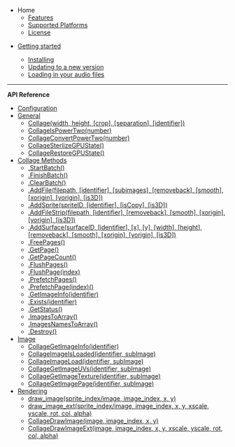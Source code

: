 * Home
	- [Features](README.md#features)
	- [Supported Platforms](README.md#supported-platforms)
	- [License](README.md#license)

- [Getting started](gettingstarted.md)

  - [Installing](gettingstarted.md#installing)
  - [Updating to a new version](gettingstarted.md#updating-to-a-new-version)
  - [Loading in your audio files](gettingstarted.md#loading-in-your-audio-files)
  
---

**API Reference**

- [Configuration](configuration.md)
- [General](general.md)
  - [Collage(width, height, [crop], [separation], [identifier])](general.md#collagewidth-height-crop-separation-identifier)
  - [CollageIsPowerTwo(number)](general.md#CollageIsPowerTwoNumber)
  - [CollageConvertPowerTwo(number)](general.md#CollageConvertPowerTwonumber)
  - [CollageSterlizeGPUState()](general.md#CollageSterlizeGPUState)
  - [CollageRestoreGPUState()](general.md#CollageRestoreGPUState)
- [Collage Methods](collage-methods.md)
  - [.StartBatch()](collage-methods#startbatch)
  - [.FinishBatch()](collage-methods#finishbatch)
  - [.ClearBatch()](collage-methods#clearbatch)
  - [.AddFile(filepath, [identifier], [subimages], [removeback], [smooth], [xorigin], [yorigin], [is3D])](collage-methods#addfilefilepath-identifier-subimages-removeback-smooth-xorigin-yorigin-is3d)
  - [.AddSprite(spriteID, [identifier], [isCopy], [is3D])](collage-methods#addspritespriteid-identifier-iscopy-is3d)
  - [.AddFileStrip(filepath, [identifier], [removeback], [smooth], [xorigin], [yorigin], [is3D])](collage-methods#addfilestripfilepath-identifier-removeback-smooth-xorigin-yorigin-is3d)
  - [.AddSurface(surfaceID, [identifier], [x], [y], [width], [height], [removeback], [smooth], [xorigin], [yorigin], [is3D])](collage-methods#addsurfacesurfaceid-identifier-x-y-width-height-removeback-smooth-xorigin-yorigin-is3d)
  - [.FreePages()](collage-methods#freepages)
  - [.GetPage()](collage-methods#getpage)
  - [.GetPageCount()](collage-methods#getpagecount)
  - [.FlushPages()](collage-methods#flushpages)
  - [.FlushPage(index)](collage-methods#flushpageindex)
  - [.PrefetchPages()](collage-methods#prefetchpages)
  - [.PrefetchPage(index)()](collage-methods#prefetchpageindex)
  - [.GetImageInfo(identifier)](collage-methods#getimageinfoidentifier)
  - [.Exists(identifier)](collage-methods#existsidentifier)
  - [.GetStatus()](collage-methods#getstatus)
  - [.ImagesToArray()](collage-methods#imagestoarray)
  - [.ImagesNamesToArray()](collage-methods#imagesnamestoarray)
  - [.Destroy()](collage-methods#destroy)
- [Image](image.md)
  - [CollageGetImageInfo(identifier)](image.md#collagegetimageinfoidentifier)
  - [CollageImageIsLoaded(identifier, subImage)](image.md#collageimageisloadedidentifier-subimage)
  - [CollageImageLoad(identifier, subImage)](image.md#collageimageloadidentifier-subimage)
  - [CollageGetImageUVs(identifier, subImage)](image.md#collagegetimageuvsidentifier-subimage)
  - [CollageGetImageTexture(identifier, subImage)](image.md#collagegetimagetextureidentifier-subimage)
  - [CollageGetImagePage(identifier, subImage)](image.md#collagegetimagepageidentifier-subimage)
- [Rendering](rendering.md)
  - [draw_image(sprite_index/image, image_index, x, y)](rendering.md#draw_imagesprite_indeximage-image_index-x-y)
  - [draw_image_ext(sprite_index/image, image_index, x, y, xscale, yscale, rot, col, alpha)](rendering.md#draw_image_extsprite_indeximage-image_index-x-y-xscale-yscale-rot-col-alpha)
  - [CollageDrawImage(image, image_index, x, y)](rendering.md#collagedrawimageimage-image_index-x-y)
  - [CollageDrawImageExt(image, image_index, x, y, xscale, yscale, rot, col, alpha)](rendering.md#collagedrawimageextimage-image_index-x-y-xscale-yscale-rot-col-alpha)
